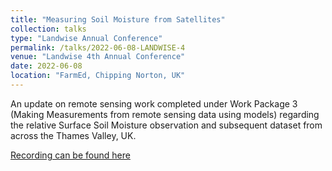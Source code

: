 ```yaml
---
title: "Measuring Soil Moisture from Satellites"
collection: talks
type: "Landwise Annual Conference"
permalink: /talks/2022-06-08-LANDWISE-4
venue: "Landwise 4th Annual Conference"
date: 2022-06-08
location: "FarmEd, Chipping Norton, UK"
---
```


An update on remote sensing work completed under Work Package 3 (Making Measurements from remote sensing data using models) regarding the relative Surface Soil Moisture observation and subsequent dataset from across the Thames Valley, UK.

[Recording can be found here](https://www.youtube.com/watch?v=YEEFcQt5oH0)
